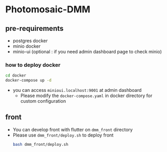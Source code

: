# Photomosaic-DMM

## pre-requirements
- postgres docker
- minio docker
- minio-ui (optional : if you need admin dashboard page to check minio)

### how to deploy docker
```zsh
cd docker
docker-compose up -d
```

- you can access `minioui.localhost:9001` at admin dashboard
  - Please modify the `docker-compose.yaml` in docker directory for custom configuration

## front
- You can develop front with flutter on `dmm_front` directory
- Please use `dmm_front/deploy.sh` to deploy front
  ```zsh
  bash dmm_front/deploy.sh
  ```
